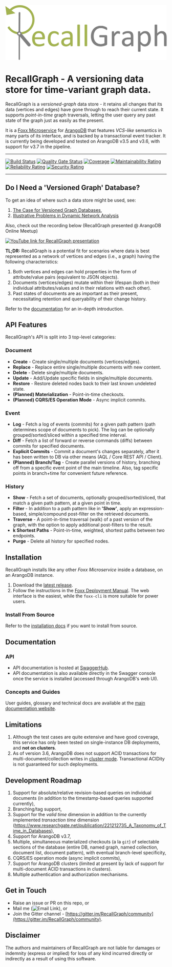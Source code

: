 ![Logo](assets/RecallGraph-Inline.jpeg)

# RecallGraph - A versioning data store for time-variant graph data.
RecallGraph is a _versioned-graph_ data store - it retains all changes that its data (vertices and edges) have gone through to reach their current state. It supports _point-in-time_ graph traversals, letting the user query any past state of the graph just as easily as the present.

It is a [Foxx Microservice](https://www.arangodb.com/why-arangodb/foxx/) for [ArangoDB](https://www.arangodb.com/) that features _VCS-like_ semantics in many parts of its interface, and is backed by a transactional event tracker. It is currently being developed and tested on ArangoDB v3.5 and v3.6, with support for v3.7 in the pipeline.

---

[![Build Status](https://travis-ci.org/RecallGraph/RecallGraph.svg?branch=development)](https://travis-ci.org/github/RecallGraph/RecallGraph/branches)
[![Quality Gate Status](https://sonarcloud.io/api/project_badges/measure?project=adityamukho_evstore&metric=alert_status)](https://sonarcloud.io/dashboard?id=adityamukho_evstore)
[![Coverage](https://sonarcloud.io/api/project_badges/measure?project=adityamukho_evstore&metric=coverage)](https://sonarcloud.io/component_measures?id=adityamukho_evstore&metric=coverage)
[![Maintainability Rating](https://sonarcloud.io/api/project_badges/measure?project=adityamukho_evstore&metric=sqale_rating)](https://sonarcloud.io/dashboard?id=adityamukho_evstore)
[![Reliability Rating](https://sonarcloud.io/api/project_badges/measure?project=adityamukho_evstore&metric=reliability_rating)](https://sonarcloud.io/dashboard?id=adityamukho_evstore)
[![Security Rating](https://sonarcloud.io/api/project_badges/measure?project=adityamukho_evstore&metric=security_rating)](https://sonarcloud.io/dashboard?id=adityamukho_evstore)

---

## Do I Need a 'Versioned Graph' Database?
To get an idea of where such a data store might be used, see:

1. [The Case for Versioned Graph Databases](https://adityamukho.com/the-case-for-versioned-graph-databases/),
1. [Illustrative Problems in Dynamic Network Analysis](https://en.wikipedia.org/wiki/Dynamic_network_analysis#Illustrative_problems_that_people_in_the_DNA_area_work_on)

Also, check out the recording below (RecallGraph presented @ ArangoDB Online Meetup)

[![YouTube link for RecallGraph presentation](http://img.youtube.com/vi/UP2KDQ_kL4I/0.jpg)](http://www.youtube.com/watch?v=UP2KDQ_kL4I "RecallGraph Presented @ ArangoDB Online Meetup")

**TL;DR:** RecallGraph is a potential fit for scenarios where data is best represented as a network of vertices and edges (i.e., a graph) having the following characteristics:
1. Both vertices and edges can hold properties in the form of attribute/value pairs (equivalent to JSON objects).
1. Documents (vertices/edges) mutate within their lifespan (both in their individual attributes/values and in their relations with each other).
1. Past states of documents are as important as their present, necessitating retention and queryability of their change history.

Refer to the [documentation](https://docs.recallgraph.tech/) for an in-depth introduction.

## API Features
RecallGraph's API is split into 3 top-level categories:

### Document
- **Create** - Create single/multiple documents (vertices/edges).
- **Replace** - Replace entire single/multiple documents with new content.
- **Delete** - Delete single/multiple documents.
- **Update** - Add/Update specific fields in single/multiple documents.
- **Restore** - Restore deleted nodes back to their last known undeleted state.
- **(Planned) Materialization** - Point-in-time checkouts.
- **(Planned) CQRS/ES Operation Mode** - Async implicit commits.

### Event
- **Log** - Fetch a log of events (commits) for a given path pattern (path determines scope of documents to pick). The log can be optionally grouped/sorted/sliced within a specified time interval.
- **Diff** - Fetch a list of forward or reverse commands (diffs) between commits for specified documents.
- **Explicit Commits** - Commit a document's changes separately, after it has been written to DB via other means (AQL / Core REST API / Client).
- **(Planned) Branch/Tag** - Create parallel versions of history, branching off from a specific event point of the main timeline. Also, tag specific points in branch+time for convenient future reference.

### History
- **Show** - Fetch a set of documents, optionally grouped/sorted/sliced, that match a given path pattern, at a given point in time.
- **Filter** - In addition to a path pattern like in **'Show'**, apply an expression-based, simple/compound post-filter on the retrieved documents.
- **Traverse** - A point-in-time traversal (walk) of a past version of the graph, with the option to apply additional post-filters to the result.
- **k Shortest Paths** - Point-in-time, weighted, shortest paths between two endpoints.
- **Purge** - Delete all history for specified nodes.

## Installation
RecallGraph installs like any other _Foxx Microservice_ inside a database, on an ArangoDB instance.

1. Download the [latest release](https://github.com/RecallGraph/RecallGraph/releases).
2. Follow the instructions in the [Foxx Deployment Manual](https://www.arangodb.com/docs/3.6/foxx-deployment.html). The web interface is the easiest, while the `foxx-cli` is more suitable for power users.

### Install From Source
Refer to the [installation docs](https://docs.recallgraph.tech/getting-started/installation#from-source) if you want to install from source.

## Documentation

### API
- API documentation is hosted at [SwaggerHub](https://app.swaggerhub.com/apis-docs/RecallGraph/RecallGraph/1.0.0#/).
- API documentation is also available directly in the Swagger console once the service is installed (accessed through ArangoDB's web UI).

### Concepts and Guides
User guides, glossary and technical docs are available at the [main documentation website](https://docs.recallgraph.tech/).

## Limitations
1. Although the test cases are quite extensive and have good coverage, this service has only been tested on single-instance DB deployments, and **not on clusters**.
2. As of version 3.6, ArangoDB does not support ACID transactions for multi-document/collection writes in [cluster mode](https://www.arangodb.com/docs/3.6/transactions-limitations.html#in-clusters). Transactional ACIDity is not guaranteed for such deployments.

## Development Roadmap
1. Support for absolute/relative revision-based queries on individual documents (in addition to the timestamp-based queries supported currently),
1. Branching/tag support,
1. Support for the _valid time_ dimension in addition to the currently implemented _transaction time_ dimension (https://www.researchgate.net/publication/221212735_A_Taxonomy_of_Time_in_Databases),
1. Support for ArangoDB v3.7,
1. Multiple, simultaneous materialized checkouts (a la `git`) of selectable sections of the database (entire DB, named graph, named collection, document list, document pattern), with eventual branch-level specificity,
1. CQRS/ES operation mode (async implicit commits),
1. Support for ArangoDB clusters (limited at present by lack of support for multi-document ACID transactions in clusters).
1. Multiple authentication and authorization mechanisms.

## Get in Touch
- Raise an issue or PR on this repo, or
- Mail me (![Email Link](http://safemail.justlikeed.net/e/aa7232bbfc22c7580ae7a4b561562e0b.png)), or
- Join the Gitter channel - [https://gitter.im/RecallGraph/community](https://gitter.im/RecallGraph/community).

## Disclaimer
The authors and maintainers of RecallGraph are not liable for damages or indemnity (express or implied) for loss of any kind incurred directly or indirectly as a result of using this software.
